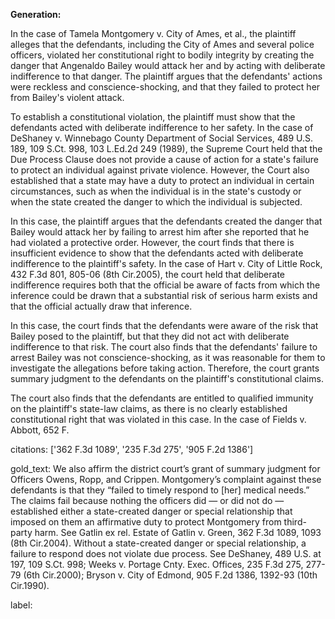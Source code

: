 **Generation:**

 <answer>

In the case of Tamela Montgomery v. City of Ames, et al., the plaintiff alleges that the defendants, including the City of Ames and several police officers, violated her constitutional right to bodily integrity by creating the danger that Angenaldo Bailey would attack her and by acting with deliberate indifference to that danger. The plaintiff argues that the defendants' actions were reckless and conscience-shocking, and that they failed to protect her from Bailey's violent attack.

To establish a constitutional violation, the plaintiff must show that the defendants acted with deliberate indifference to her safety. In the case of DeShaney v. Winnebago County Department of Social Services, 489 U.S. 189, 109 S.Ct. 998, 103 L.Ed.2d 249 (1989), the Supreme Court held that the Due Process Clause does not provide a cause of action for a state's failure to protect an individual against private violence. However, the Court also established that a state may have a duty to protect an individual in certain circumstances, such as when the individual is in the state's custody or when the state created the danger to which the individual is subjected.

In this case, the plaintiff argues that the defendants created the danger that Bailey would attack her by failing to arrest him after she reported that he had violated a protective order. However, the court finds that there is insufficient evidence to show that the defendants acted with deliberate indifference to the plaintiff's safety. In the case of Hart v. City of Little Rock, 432 F.3d 801, 805-06 (8th Cir.2005), the court held that deliberate indifference requires both that the official be aware of facts from which the inference could be drawn that a substantial risk of serious harm exists and that the official actually draw that inference.

In this case, the court finds that the defendants were aware of the risk that Bailey posed to the plaintiff, but that they did not act with deliberate indifference to that risk. The court also finds that the defendants' failure to arrest Bailey was not conscience-shocking, as it was reasonable for them to investigate the allegations before taking action. Therefore, the court grants summary judgment to the defendants on the plaintiff's constitutional claims.

The court also finds that the defendants are entitled to qualified immunity on the plaintiff's state-law claims, as there is no clearly established constitutional right that was violated in this case. In the case of Fields v. Abbott, 652 F.

citations: ['362 F.3d 1089', '235 F.3d 275', '905 F.2d 1386']

gold_text: We also affirm the district court’s grant of summary judgment for Officers Owens, Ropp, and Crippen. Montgomery’s complaint against these defendants is that they “failed to timely respond to [her] medical needs.” The claims fail because nothing the officers did — or did not do — established either a state-created danger or special relationship that imposed on them an affirmative duty to protect Montgomery from third-party harm. See Gatlin ex rel. Estate of Gatlin v. Green, 362 F.3d 1089, 1093 (8th Cir.2004). Without a state-created danger or special relationship, a failure to respond does not violate due process. See DeShaney, 489 U.S. at 197, 109 S.Ct. 998; Weeks v. Portage Cnty. Exec. Offices, 235 F.3d 275, 277-79 (6th Cir.2000); Bryson v. City of Edmond, 905 F.2d 1386, 1392-93 (10th Cir.1990).

label: 
